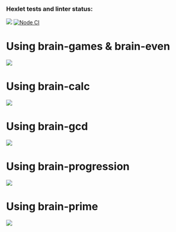 ### Hexlet tests and linter status:

<a href="https://codeclimate.com/github/UruYoba/frontend-project-lvl1/maintainability"><img src="https://api.codeclimate.com/v1/badges/37ad0bdd473cee8240bd/maintainability" /></a>
[![Node CI](https://github.com/UruYoba/frontend-project-lvl1/workflows/Node%20CI/badge.svg)](https://github.com/UruYoba/frontend-project-lvl1/actions)
<h1>Using brain-games & brain-even</h1>
<a href="https://asciinema.org/a/Jlw2CDWYE1gtbTo8Yw0tfoukq"><img src="https://asciinema.org/a/Jlw2CDWYE1gtbTo8Yw0tfoukq.svg"></a>
<h1>Using brain-calc</h1>
<a href = "https://asciinema.org/a/1yYyLOjbvGJ5BrEFw0MNbvV0J"> <img src="https://asciinema.org/a/1yYyLOjbvGJ5BrEFw0MNbvV0J.svg"></a>
<h1>Using brain-gcd</h1>
<a href = "https://asciinema.org/a/BPldUG7zIc8AqashghzBNkxgo"> <img src="https://asciinema.org/a/BPldUG7zIc8AqashghzBNkxgo.svg"></a>
<h1>Using brain-progression</h1>
<a href = "https://asciinema.org/a/PJT3eRMvKFyS8G0ZGS7S0bF4C"> <img src="https://asciinema.org/a/PJT3eRMvKFyS8G0ZGS7S0bF4C.svg"></a>
<h1>Using brain-prime</h1>
<a href = "https://asciinema.org/a/tDGM2imLktw8sPzGErun4oIEL"> <img src="https://asciinema.org/a/tDGM2imLktw8sPzGErun4oIEL.svg"></a>
